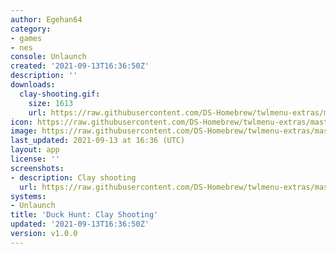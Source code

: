 ```yaml
---
author: Egehan64
category:
- games
- nes
console: Unlaunch
created: '2021-09-13T16:36:50Z'
description: ''
downloads:
  clay-shooting.gif:
    size: 1613
    url: https://raw.githubusercontent.com/DS-Homebrew/twlmenu-extras/master/_nds/TWiLightMenu/unlaunch/backgrounds/clay-shooting.gif
icon: https://raw.githubusercontent.com/DS-Homebrew/twlmenu-extras/master/_nds/TWiLightMenu/unlaunch/backgrounds/clay-shooting.gif
image: https://raw.githubusercontent.com/DS-Homebrew/twlmenu-extras/master/_nds/TWiLightMenu/unlaunch/backgrounds/clay-shooting.gif
last_updated: 2021-09-13 at 16:36 (UTC)
layout: app
license: ''
screenshots:
- description: Clay shooting
  url: https://raw.githubusercontent.com/DS-Homebrew/twlmenu-extras/master/_nds/TWiLightMenu/unlaunch/backgrounds/clay-shooting.gif
systems:
- Unlaunch
title: 'Duck Hunt: Clay Shooting'
updated: '2021-09-13T16:36:50Z'
version: v1.0.0
---
```

